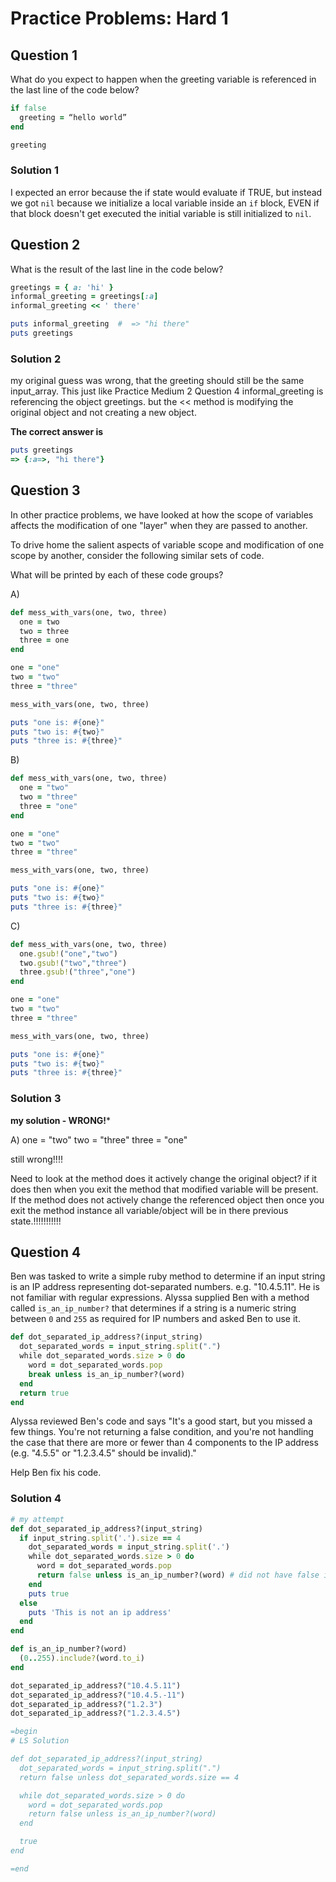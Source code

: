 # Practice Problems: Hard 1

## Question 1
What do you expect to happen when the greeting variable is referenced in the last line of the code below?

```ruby
if false
  greeting = “hello world”
end

greeting
```
### Solution 1
I expected an error because the if state would evaluate if TRUE, but instead we got `nil` because we initialize a local variable inside an `if` block, EVEN if that block doesn't get executed the initial variable is still initialized to `nil`.



## Question 2
What is the result of the last line in the code below?

```ruby
greetings = { a: 'hi' }
informal_greeting = greetings[:a]
informal_greeting << ' there'

puts informal_greeting  #  => "hi there"
puts greetings
```
### Solution 2
my original guess was wrong, that the greeting should still be the same input_array. This just like Practice Medium 2 Question 4 informal_greeting is referencing the object greetings. but the << method is modifying the original object and not creating a new object.

**The correct answer is**
```ruby
puts greetings
=> {:a=>, "hi there"}
```

## Question 3
In other practice problems, we have looked at how the scope of variables affects the modification of one "layer" when they are passed to another.

To drive home the salient aspects of variable scope and modification of one scope by another, consider the following similar sets of code.

What will be printed by each of these code groups?

A)
```ruby
def mess_with_vars(one, two, three)
  one = two
  two = three
  three = one
end

one = "one"
two = "two"
three = "three"

mess_with_vars(one, two, three)

puts "one is: #{one}"
puts "two is: #{two}"
puts "three is: #{three}"
```

B)
```ruby
def mess_with_vars(one, two, three)
  one = "two"
  two = "three"
  three = "one"
end

one = "one"
two = "two"
three = "three"

mess_with_vars(one, two, three)

puts "one is: #{one}"
puts "two is: #{two}"
puts "three is: #{three}"
```

C)
```ruby
def mess_with_vars(one, two, three)
  one.gsub!("one","two")
  two.gsub!("two","three")
  three.gsub!("three","one")
end

one = "one"
two = "two"
three = "three"

mess_with_vars(one, two, three)

puts "one is: #{one}"
puts "two is: #{two}"
puts "three is: #{three}"
```

### Solution 3

**my solution - WRONG!***

A) one = "two"
   two = "three"
   three = "one"

   still wrong!!!!

Need to look at the method does it actively change the original object? if it does then when you exit the method that modified variable will be present. If the method does not actively change the referenced object then once you exit the method instance all variable/object will be in there previous state.!!!!!!!!!!!

## Question 4
Ben was tasked to write a simple ruby method to determine if an input string is an IP address representing dot-separated numbers. e.g. "10.4.5.11". He is not familiar with regular expressions. Alyssa supplied Ben with a method called `is_an_ip_number?` that determines if a string is a numeric string between `0` and `255` as required for IP numbers and asked Ben to use it.

```ruby
def dot_separated_ip_address?(input_string)
  dot_separated_words = input_string.split(".")
  while dot_separated_words.size > 0 do
    word = dot_separated_words.pop
    break unless is_an_ip_number?(word)
  end
  return true
end
```
Alyssa reviewed Ben's code and says "It's a good start, but you missed a few things. You're not returning a false condition, and you're not handling the case that there are more or fewer than 4 components to the IP address (e.g. "4.5.5" or "1.2.3.4.5" should be invalid)."

Help Ben fix his code.

### Solution 4

```ruby
# my attempt
def dot_separated_ip_address?(input_string)
  if input_string.split('.').size == 4
    dot_separated_words = input_string.split('.')
    while dot_separated_words.size > 0 do
      word = dot_separated_words.pop
      return false unless is_an_ip_number?(word) # did not have false initially and the code would executed no matter if true or false as we were breaking the code with unless (this code gets executed)
    end
    puts true
  else
    puts 'This is not an ip address'
  end
end

def is_an_ip_number?(word)
  (0..255).include?(word.to_i)
end

dot_separated_ip_address?("10.4.5.11")
dot_separated_ip_address?("10.4.5.-11")
dot_separated_ip_address?("1.2.3")
dot_separated_ip_address?("1.2.3.4.5")

=begin
# LS Solution

def dot_separated_ip_address?(input_string)
  dot_separated_words = input_string.split(".")
  return false unless dot_separated_words.size == 4

  while dot_separated_words.size > 0 do
    word = dot_separated_words.pop
    return false unless is_an_ip_number?(word)
  end

  true
end

=end

```
